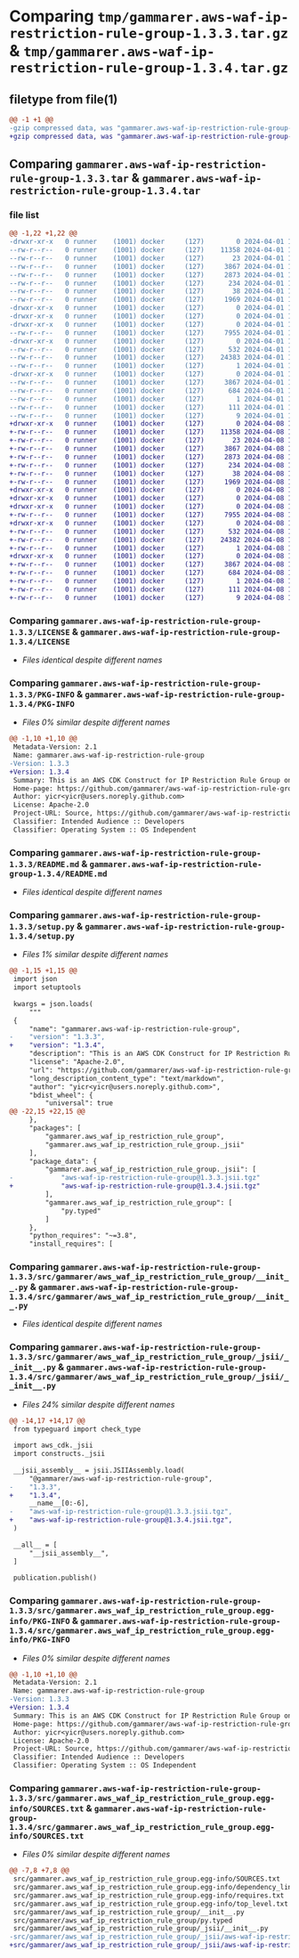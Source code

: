 # Comparing `tmp/gammarer.aws-waf-ip-restriction-rule-group-1.3.3.tar.gz` & `tmp/gammarer.aws-waf-ip-restriction-rule-group-1.3.4.tar.gz`

## filetype from file(1)

```diff
@@ -1 +1 @@
-gzip compressed data, was "gammarer.aws-waf-ip-restriction-rule-group-1.3.3.tar", last modified: Mon Apr  1 19:23:46 2024, max compression
+gzip compressed data, was "gammarer.aws-waf-ip-restriction-rule-group-1.3.4.tar", last modified: Mon Apr  8 19:20:14 2024, max compression
```

## Comparing `gammarer.aws-waf-ip-restriction-rule-group-1.3.3.tar` & `gammarer.aws-waf-ip-restriction-rule-group-1.3.4.tar`

### file list

```diff
@@ -1,22 +1,22 @@
-drwxr-xr-x   0 runner    (1001) docker     (127)        0 2024-04-01 19:23:46.619241 gammarer.aws-waf-ip-restriction-rule-group-1.3.3/
--rw-r--r--   0 runner    (1001) docker     (127)    11358 2024-04-01 19:23:34.000000 gammarer.aws-waf-ip-restriction-rule-group-1.3.3/LICENSE
--rw-r--r--   0 runner    (1001) docker     (127)       23 2024-04-01 19:23:34.000000 gammarer.aws-waf-ip-restriction-rule-group-1.3.3/MANIFEST.in
--rw-r--r--   0 runner    (1001) docker     (127)     3867 2024-04-01 19:23:46.619241 gammarer.aws-waf-ip-restriction-rule-group-1.3.3/PKG-INFO
--rw-r--r--   0 runner    (1001) docker     (127)     2873 2024-04-01 19:23:34.000000 gammarer.aws-waf-ip-restriction-rule-group-1.3.3/README.md
--rw-r--r--   0 runner    (1001) docker     (127)      234 2024-04-01 19:23:34.000000 gammarer.aws-waf-ip-restriction-rule-group-1.3.3/pyproject.toml
--rw-r--r--   0 runner    (1001) docker     (127)       38 2024-04-01 19:23:46.619241 gammarer.aws-waf-ip-restriction-rule-group-1.3.3/setup.cfg
--rw-r--r--   0 runner    (1001) docker     (127)     1969 2024-04-01 19:23:34.000000 gammarer.aws-waf-ip-restriction-rule-group-1.3.3/setup.py
-drwxr-xr-x   0 runner    (1001) docker     (127)        0 2024-04-01 19:23:46.615241 gammarer.aws-waf-ip-restriction-rule-group-1.3.3/src/
-drwxr-xr-x   0 runner    (1001) docker     (127)        0 2024-04-01 19:23:46.615241 gammarer.aws-waf-ip-restriction-rule-group-1.3.3/src/gammarer/
-drwxr-xr-x   0 runner    (1001) docker     (127)        0 2024-04-01 19:23:46.619241 gammarer.aws-waf-ip-restriction-rule-group-1.3.3/src/gammarer/aws_waf_ip_restriction_rule_group/
--rw-r--r--   0 runner    (1001) docker     (127)     7955 2024-04-01 19:23:34.000000 gammarer.aws-waf-ip-restriction-rule-group-1.3.3/src/gammarer/aws_waf_ip_restriction_rule_group/__init__.py
-drwxr-xr-x   0 runner    (1001) docker     (127)        0 2024-04-01 19:23:46.619241 gammarer.aws-waf-ip-restriction-rule-group-1.3.3/src/gammarer/aws_waf_ip_restriction_rule_group/_jsii/
--rw-r--r--   0 runner    (1001) docker     (127)      532 2024-04-01 19:23:34.000000 gammarer.aws-waf-ip-restriction-rule-group-1.3.3/src/gammarer/aws_waf_ip_restriction_rule_group/_jsii/__init__.py
--rw-r--r--   0 runner    (1001) docker     (127)    24383 2024-04-01 19:23:34.000000 gammarer.aws-waf-ip-restriction-rule-group-1.3.3/src/gammarer/aws_waf_ip_restriction_rule_group/_jsii/aws-waf-ip-restriction-rule-group@1.3.3.jsii.tgz
--rw-r--r--   0 runner    (1001) docker     (127)        1 2024-04-01 19:23:34.000000 gammarer.aws-waf-ip-restriction-rule-group-1.3.3/src/gammarer/aws_waf_ip_restriction_rule_group/py.typed
-drwxr-xr-x   0 runner    (1001) docker     (127)        0 2024-04-01 19:23:46.619241 gammarer.aws-waf-ip-restriction-rule-group-1.3.3/src/gammarer.aws_waf_ip_restriction_rule_group.egg-info/
--rw-r--r--   0 runner    (1001) docker     (127)     3867 2024-04-01 19:23:46.000000 gammarer.aws-waf-ip-restriction-rule-group-1.3.3/src/gammarer.aws_waf_ip_restriction_rule_group.egg-info/PKG-INFO
--rw-r--r--   0 runner    (1001) docker     (127)      684 2024-04-01 19:23:46.000000 gammarer.aws-waf-ip-restriction-rule-group-1.3.3/src/gammarer.aws_waf_ip_restriction_rule_group.egg-info/SOURCES.txt
--rw-r--r--   0 runner    (1001) docker     (127)        1 2024-04-01 19:23:46.000000 gammarer.aws-waf-ip-restriction-rule-group-1.3.3/src/gammarer.aws_waf_ip_restriction_rule_group.egg-info/dependency_links.txt
--rw-r--r--   0 runner    (1001) docker     (127)      111 2024-04-01 19:23:46.000000 gammarer.aws-waf-ip-restriction-rule-group-1.3.3/src/gammarer.aws_waf_ip_restriction_rule_group.egg-info/requires.txt
--rw-r--r--   0 runner    (1001) docker     (127)        9 2024-04-01 19:23:46.000000 gammarer.aws-waf-ip-restriction-rule-group-1.3.3/src/gammarer.aws_waf_ip_restriction_rule_group.egg-info/top_level.txt
+drwxr-xr-x   0 runner    (1001) docker     (127)        0 2024-04-08 19:20:14.000697 gammarer.aws-waf-ip-restriction-rule-group-1.3.4/
+-rw-r--r--   0 runner    (1001) docker     (127)    11358 2024-04-08 19:20:03.000000 gammarer.aws-waf-ip-restriction-rule-group-1.3.4/LICENSE
+-rw-r--r--   0 runner    (1001) docker     (127)       23 2024-04-08 19:20:03.000000 gammarer.aws-waf-ip-restriction-rule-group-1.3.4/MANIFEST.in
+-rw-r--r--   0 runner    (1001) docker     (127)     3867 2024-04-08 19:20:14.000697 gammarer.aws-waf-ip-restriction-rule-group-1.3.4/PKG-INFO
+-rw-r--r--   0 runner    (1001) docker     (127)     2873 2024-04-08 19:20:03.000000 gammarer.aws-waf-ip-restriction-rule-group-1.3.4/README.md
+-rw-r--r--   0 runner    (1001) docker     (127)      234 2024-04-08 19:20:03.000000 gammarer.aws-waf-ip-restriction-rule-group-1.3.4/pyproject.toml
+-rw-r--r--   0 runner    (1001) docker     (127)       38 2024-04-08 19:20:14.000697 gammarer.aws-waf-ip-restriction-rule-group-1.3.4/setup.cfg
+-rw-r--r--   0 runner    (1001) docker     (127)     1969 2024-04-08 19:20:03.000000 gammarer.aws-waf-ip-restriction-rule-group-1.3.4/setup.py
+drwxr-xr-x   0 runner    (1001) docker     (127)        0 2024-04-08 19:20:13.996698 gammarer.aws-waf-ip-restriction-rule-group-1.3.4/src/
+drwxr-xr-x   0 runner    (1001) docker     (127)        0 2024-04-08 19:20:13.996698 gammarer.aws-waf-ip-restriction-rule-group-1.3.4/src/gammarer/
+drwxr-xr-x   0 runner    (1001) docker     (127)        0 2024-04-08 19:20:14.000697 gammarer.aws-waf-ip-restriction-rule-group-1.3.4/src/gammarer/aws_waf_ip_restriction_rule_group/
+-rw-r--r--   0 runner    (1001) docker     (127)     7955 2024-04-08 19:20:03.000000 gammarer.aws-waf-ip-restriction-rule-group-1.3.4/src/gammarer/aws_waf_ip_restriction_rule_group/__init__.py
+drwxr-xr-x   0 runner    (1001) docker     (127)        0 2024-04-08 19:20:14.000697 gammarer.aws-waf-ip-restriction-rule-group-1.3.4/src/gammarer/aws_waf_ip_restriction_rule_group/_jsii/
+-rw-r--r--   0 runner    (1001) docker     (127)      532 2024-04-08 19:20:03.000000 gammarer.aws-waf-ip-restriction-rule-group-1.3.4/src/gammarer/aws_waf_ip_restriction_rule_group/_jsii/__init__.py
+-rw-r--r--   0 runner    (1001) docker     (127)    24382 2024-04-08 19:20:03.000000 gammarer.aws-waf-ip-restriction-rule-group-1.3.4/src/gammarer/aws_waf_ip_restriction_rule_group/_jsii/aws-waf-ip-restriction-rule-group@1.3.4.jsii.tgz
+-rw-r--r--   0 runner    (1001) docker     (127)        1 2024-04-08 19:20:03.000000 gammarer.aws-waf-ip-restriction-rule-group-1.3.4/src/gammarer/aws_waf_ip_restriction_rule_group/py.typed
+drwxr-xr-x   0 runner    (1001) docker     (127)        0 2024-04-08 19:20:14.000697 gammarer.aws-waf-ip-restriction-rule-group-1.3.4/src/gammarer.aws_waf_ip_restriction_rule_group.egg-info/
+-rw-r--r--   0 runner    (1001) docker     (127)     3867 2024-04-08 19:20:13.000000 gammarer.aws-waf-ip-restriction-rule-group-1.3.4/src/gammarer.aws_waf_ip_restriction_rule_group.egg-info/PKG-INFO
+-rw-r--r--   0 runner    (1001) docker     (127)      684 2024-04-08 19:20:13.000000 gammarer.aws-waf-ip-restriction-rule-group-1.3.4/src/gammarer.aws_waf_ip_restriction_rule_group.egg-info/SOURCES.txt
+-rw-r--r--   0 runner    (1001) docker     (127)        1 2024-04-08 19:20:13.000000 gammarer.aws-waf-ip-restriction-rule-group-1.3.4/src/gammarer.aws_waf_ip_restriction_rule_group.egg-info/dependency_links.txt
+-rw-r--r--   0 runner    (1001) docker     (127)      111 2024-04-08 19:20:13.000000 gammarer.aws-waf-ip-restriction-rule-group-1.3.4/src/gammarer.aws_waf_ip_restriction_rule_group.egg-info/requires.txt
+-rw-r--r--   0 runner    (1001) docker     (127)        9 2024-04-08 19:20:13.000000 gammarer.aws-waf-ip-restriction-rule-group-1.3.4/src/gammarer.aws_waf_ip_restriction_rule_group.egg-info/top_level.txt
```

### Comparing `gammarer.aws-waf-ip-restriction-rule-group-1.3.3/LICENSE` & `gammarer.aws-waf-ip-restriction-rule-group-1.3.4/LICENSE`

 * *Files identical despite different names*

### Comparing `gammarer.aws-waf-ip-restriction-rule-group-1.3.3/PKG-INFO` & `gammarer.aws-waf-ip-restriction-rule-group-1.3.4/PKG-INFO`

 * *Files 0% similar despite different names*

```diff
@@ -1,10 +1,10 @@
 Metadata-Version: 2.1
 Name: gammarer.aws-waf-ip-restriction-rule-group
-Version: 1.3.3
+Version: 1.3.4
 Summary: This is an AWS CDK Construct for IP Restriction Rule Group on WAF V2
 Home-page: https://github.com/gammarer/aws-waf-ip-restriction-rule-group.git
 Author: yicr<yicr@users.noreply.github.com>
 License: Apache-2.0
 Project-URL: Source, https://github.com/gammarer/aws-waf-ip-restriction-rule-group.git
 Classifier: Intended Audience :: Developers
 Classifier: Operating System :: OS Independent
```

### Comparing `gammarer.aws-waf-ip-restriction-rule-group-1.3.3/README.md` & `gammarer.aws-waf-ip-restriction-rule-group-1.3.4/README.md`

 * *Files identical despite different names*

### Comparing `gammarer.aws-waf-ip-restriction-rule-group-1.3.3/setup.py` & `gammarer.aws-waf-ip-restriction-rule-group-1.3.4/setup.py`

 * *Files 1% similar despite different names*

```diff
@@ -1,15 +1,15 @@
 import json
 import setuptools
 
 kwargs = json.loads(
     """
 {
     "name": "gammarer.aws-waf-ip-restriction-rule-group",
-    "version": "1.3.3",
+    "version": "1.3.4",
     "description": "This is an AWS CDK Construct for IP Restriction Rule Group on WAF V2",
     "license": "Apache-2.0",
     "url": "https://github.com/gammarer/aws-waf-ip-restriction-rule-group.git",
     "long_description_content_type": "text/markdown",
     "author": "yicr<yicr@users.noreply.github.com>",
     "bdist_wheel": {
         "universal": true
@@ -22,15 +22,15 @@
     },
     "packages": [
         "gammarer.aws_waf_ip_restriction_rule_group",
         "gammarer.aws_waf_ip_restriction_rule_group._jsii"
     ],
     "package_data": {
         "gammarer.aws_waf_ip_restriction_rule_group._jsii": [
-            "aws-waf-ip-restriction-rule-group@1.3.3.jsii.tgz"
+            "aws-waf-ip-restriction-rule-group@1.3.4.jsii.tgz"
         ],
         "gammarer.aws_waf_ip_restriction_rule_group": [
             "py.typed"
         ]
     },
     "python_requires": "~=3.8",
     "install_requires": [
```

### Comparing `gammarer.aws-waf-ip-restriction-rule-group-1.3.3/src/gammarer/aws_waf_ip_restriction_rule_group/__init__.py` & `gammarer.aws-waf-ip-restriction-rule-group-1.3.4/src/gammarer/aws_waf_ip_restriction_rule_group/__init__.py`

 * *Files identical despite different names*

### Comparing `gammarer.aws-waf-ip-restriction-rule-group-1.3.3/src/gammarer/aws_waf_ip_restriction_rule_group/_jsii/__init__.py` & `gammarer.aws-waf-ip-restriction-rule-group-1.3.4/src/gammarer/aws_waf_ip_restriction_rule_group/_jsii/__init__.py`

 * *Files 24% similar despite different names*

```diff
@@ -14,17 +14,17 @@
 from typeguard import check_type
 
 import aws_cdk._jsii
 import constructs._jsii
 
 __jsii_assembly__ = jsii.JSIIAssembly.load(
     "@gammarer/aws-waf-ip-restriction-rule-group",
-    "1.3.3",
+    "1.3.4",
     __name__[0:-6],
-    "aws-waf-ip-restriction-rule-group@1.3.3.jsii.tgz",
+    "aws-waf-ip-restriction-rule-group@1.3.4.jsii.tgz",
 )
 
 __all__ = [
     "__jsii_assembly__",
 ]
 
 publication.publish()
```

### Comparing `gammarer.aws-waf-ip-restriction-rule-group-1.3.3/src/gammarer.aws_waf_ip_restriction_rule_group.egg-info/PKG-INFO` & `gammarer.aws-waf-ip-restriction-rule-group-1.3.4/src/gammarer.aws_waf_ip_restriction_rule_group.egg-info/PKG-INFO`

 * *Files 0% similar despite different names*

```diff
@@ -1,10 +1,10 @@
 Metadata-Version: 2.1
 Name: gammarer.aws-waf-ip-restriction-rule-group
-Version: 1.3.3
+Version: 1.3.4
 Summary: This is an AWS CDK Construct for IP Restriction Rule Group on WAF V2
 Home-page: https://github.com/gammarer/aws-waf-ip-restriction-rule-group.git
 Author: yicr<yicr@users.noreply.github.com>
 License: Apache-2.0
 Project-URL: Source, https://github.com/gammarer/aws-waf-ip-restriction-rule-group.git
 Classifier: Intended Audience :: Developers
 Classifier: Operating System :: OS Independent
```

### Comparing `gammarer.aws-waf-ip-restriction-rule-group-1.3.3/src/gammarer.aws_waf_ip_restriction_rule_group.egg-info/SOURCES.txt` & `gammarer.aws-waf-ip-restriction-rule-group-1.3.4/src/gammarer.aws_waf_ip_restriction_rule_group.egg-info/SOURCES.txt`

 * *Files 0% similar despite different names*

```diff
@@ -7,8 +7,8 @@
 src/gammarer.aws_waf_ip_restriction_rule_group.egg-info/SOURCES.txt
 src/gammarer.aws_waf_ip_restriction_rule_group.egg-info/dependency_links.txt
 src/gammarer.aws_waf_ip_restriction_rule_group.egg-info/requires.txt
 src/gammarer.aws_waf_ip_restriction_rule_group.egg-info/top_level.txt
 src/gammarer/aws_waf_ip_restriction_rule_group/__init__.py
 src/gammarer/aws_waf_ip_restriction_rule_group/py.typed
 src/gammarer/aws_waf_ip_restriction_rule_group/_jsii/__init__.py
-src/gammarer/aws_waf_ip_restriction_rule_group/_jsii/aws-waf-ip-restriction-rule-group@1.3.3.jsii.tgz
+src/gammarer/aws_waf_ip_restriction_rule_group/_jsii/aws-waf-ip-restriction-rule-group@1.3.4.jsii.tgz
```

